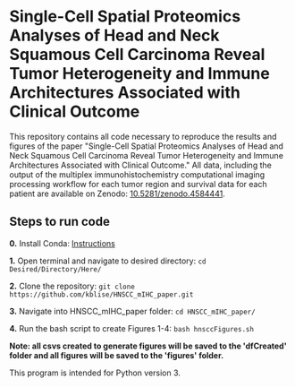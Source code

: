 # Single-Cell Spatial Proteomics Analyses of Head and Neck Squamous Cell Carcinoma Reveal Tumor Heterogeneity and Immune Architectures Associated with Clinical Outcome


This repository contains all code necessary to reproduce the results and figures of the paper "Single-Cell Spatial Proteomics Analyses of Head and Neck Squamous Cell Carcinoma Reveal Tumor Heterogeneity and Immune Architectures Associated with Clinical Outcome." All data, including the output of the multiplex immunohistochemistry computational imaging processing workflow for each tumor region and survival data for each patient are available on Zenodo: [10.5281/zenodo.4584441](https://zenodo.org/record/4584441#.YEbMFZNKiYA).


## Steps to run code

**0.** Install Conda: [Instructions](https://conda.io/projects/conda/en/latest/user-guide/install/index.html)

**1.** Open terminal and navigate to desired directory: `cd Desired/Directory/Here/`

**2.** Clone the repository: `git clone https://github.com/kblise/HNSCC_mIHC_paper.git`

**3.** Navigate into HNSCC_mIHC_paper folder: `cd HNSCC_mIHC_paper/`

**4.** Run the bash script to create Figures 1-4: `bash hnsccFigures.sh`


**Note: all csvs created to generate figures will be saved to the 'dfCreated' folder and all figures will be saved to the 'figures' folder.**


This program is intended for Python version 3.
